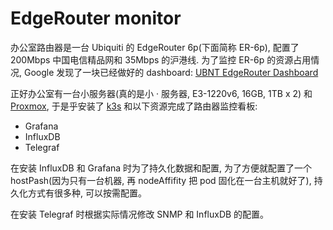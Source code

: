 # EdgeRouter monitor

办公室路由器是一台 Ubiquiti 的 EdgeRouter 6p(下面简称 ER-6p), 配置了 200Mbps 中国电信精品网和 35Mbps 的沪港线.
为了监控 ER-6p 的资源占用情况, Google 发现了一块已经做好的 dashboard: [UBNT EdgeRouter Dashboard](https://grafana.com/grafana/dashboards/1756)

正好办公室有一台小服务器(真的是小 · 服务器, E3-1220v6, 16GB, 1TB x 2) 和 [Proxmox](https://www.proxmox.com/), 于是乎安装了 [k3s](https://k3s.io/) 和以下资源完成了路由器监控看板:

- Grafana
- InfluxDB
- Telegraf

在安装 InfluxDB 和 Grafana 时为了持久化数据和配置, 为了方便就配置了一个 hostPash(因为只有一台机器, 再 nodeAffifity 把 pod 固化在一台主机就好了), 持久化方式有很多种, 可以按需配置。

在安装 Telegraf 时根据实际情况修改 SNMP 和 InfluxDB 的配置。

